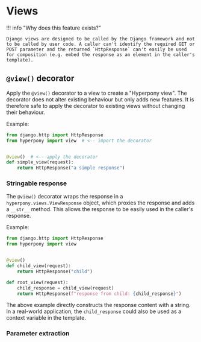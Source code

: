 # Views

!!! info "Why does this feature exists?"

    Django views are designed to be called by the Django framework and not to be called by user code. A caller can't identify the required GET or POST parameter and the returned `HttpResponse` can't easily be used for composition (e.g. embed the response as an element in the caller's template).

## `@view()` decorator

Apply the `@view()` decorator to a view to create a "Hyperpony view". The decorator does not alter existing behaviour
but only adds new features. It is therefore safe to apply the decorator to existing views without changing their
behaviour.

Example:

```python
from django.http import HttpResponse
from hyperpony import view  # <-- import the decorator


@view()  # <-- apply the decorator
def simple_view(request):
    return HttpResponse("a simple response")
```

### Stringable response

The `@view()` decorator wraps the response in a `hyperpony.views.ViewResponse` object, which proxies the response and adds a `__str__` method. This allows the response to be easily used in the caller's response.

Example:

```python
from django.http import HttpResponse
from hyperpony import view


@view() 
def child_view(request):
    return HttpResponse("child")

def root_view(request):
    child_response = child_view(request)
    return HttpResponse(f"response from child: {child_response}")
```

The above example directly constructs the response content with a string. In a real-world application, the `child_response` could also be used as a context variable in the template. 

### Parameter extraction


